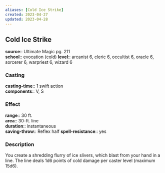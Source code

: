 ```yaml
---
aliases: [Cold Ice Strike]
created: 2023-04-27
updated: 2023-04-28
---
```


## Cold Ice Strike

**source**:: Ultimate Magic pg. 211  
**school**:: evocation (cold)
**level**:: arcanist 6, cleric 6, occultist 6, oracle 6, sorcerer 6, warpriest 6, wizard 6

### Casting

**casting-time**:: 1 swift action  
**components**:: V, S

### Effect

**range**:: 30 ft.  
**area**:: 30-ft. line  
**duration**:: instantaneous  
**saving-throw**:: Reflex half
**spell-resistance**:: yes

### Description

You create a shredding flurry of ice slivers, which blast from your hand in a line. The line deals 1d6 points of cold damage per caster level (maximum 15d6).
